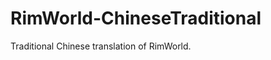 RimWorld-ChineseTraditional
===========================

Traditional Chinese translation of RimWorld.
